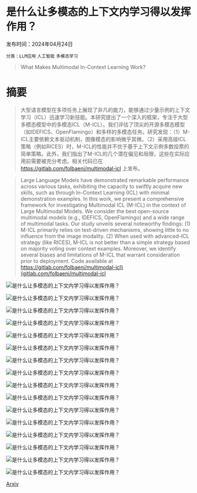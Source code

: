 # 是什么让多模态的上下文内学习得以发挥作用？

发布时间：2024年04月24日

`分类：LLM应用` `人工智能` `多模态学习`

> What Makes Multimodal In-Context Learning Work?

# 摘要

> 大型语言模型在多项任务上展现了非凡的能力，能够通过少量示例的上下文学习（ICL）迅速学习新技能。本研究提出了一个深入的框架，专注于大型多模态模型中的多模态ICL（M-ICL）。我们评估了顶尖的开源多模态模型（如IDEFICS、OpenFlamingo）和多样的多模态任务。研究发现：（1）M-ICL主要依赖文本驱动机制，图像模态的影响微乎其微。（2）采用高级ICL策略（例如RICES）时，M-ICL的性能并不优于基于上下文示例多数投票的简单策略。此外，我们指出了M-ICL的几个潜在偏见和局限，这些在实际应用前需要被充分考虑。相关代码已在 https://gitlab.com/folbaeni/multimodal-icl 上发布。

> Large Language Models have demonstrated remarkable performance across various tasks, exhibiting the capacity to swiftly acquire new skills, such as through In-Context Learning (ICL) with minimal demonstration examples. In this work, we present a comprehensive framework for investigating Multimodal ICL (M-ICL) in the context of Large Multimodal Models. We consider the best open-source multimodal models (e.g., IDEFICS, OpenFlamingo) and a wide range of multimodal tasks. Our study unveils several noteworthy findings: (1) M-ICL primarily relies on text-driven mechanisms, showing little to no influence from the image modality. (2) When used with advanced-ICL strategy (like RICES), M-ICL is not better than a simple strategy based on majority voting over context examples. Moreover, we identify several biases and limitations of M-ICL that warrant consideration prior to deployment. Code available at https://gitlab.com/folbaeni/multimodal-icl}{gitlab.com/folbaeni/multimodal-icl

![是什么让多模态的上下文内学习得以发挥作用？](../../../paper_images/2404.15736/image.png)

![是什么让多模态的上下文内学习得以发挥作用？](../../../paper_images/2404.15736/remove_image_radar.png)

![是什么让多模态的上下文内学习得以发挥作用？](../../../paper_images/2404.15736/remove_modality_normalized_full.png)

![是什么让多模态的上下文内学习得以发挥作用？](../../../paper_images/2404.15736/remove_question_radar.png)

![是什么让多模态的上下文内学习得以发挥作用？](../../../paper_images/2404.15736/ngrams.png)

![是什么让多模态的上下文内学习得以发挥作用？](../../../paper_images/2404.15736/rices_diff_bar.png)

![是什么让多模态的上下文内学习得以发挥作用？](../../../paper_images/2404.15736/rices_no_modality_radar_image.png)

![是什么让多模态的上下文内学习得以发挥作用？](../../../paper_images/2404.15736/rices_vqa_bar.png)

![是什么让多模态的上下文内学习得以发挥作用？](../../../paper_images/2404.15736/rices_oracle_radar.png)

![是什么让多模态的上下文内学习得以发挥作用？](../../../paper_images/2404.15736/coco_similarity_rouge.png)

![是什么让多模态的上下文内学习得以发挥作用？](../../../paper_images/2404.15736/similarity_vqa_final.png)

![是什么让多模态的上下文内学习得以发挥作用？](../../../paper_images/2404.15736/coco_vqa_repetition_avanced.png)

![是什么让多模态的上下文内学习得以发挥作用？](../../../paper_images/2404.15736/remove_modality_full.png)

![是什么让多模态的上下文内学习得以发挥作用？](../../../paper_images/2404.15736/rices_key_full.png)

![是什么让多模态的上下文内学习得以发挥作用？](../../../paper_images/2404.15736/rices_reverse_full.png)

![是什么让多模态的上下文内学习得以发挥作用？](../../../paper_images/2404.15736/rices_no_image_full.png)

[Arxiv](https://arxiv.org/abs/2404.15736)